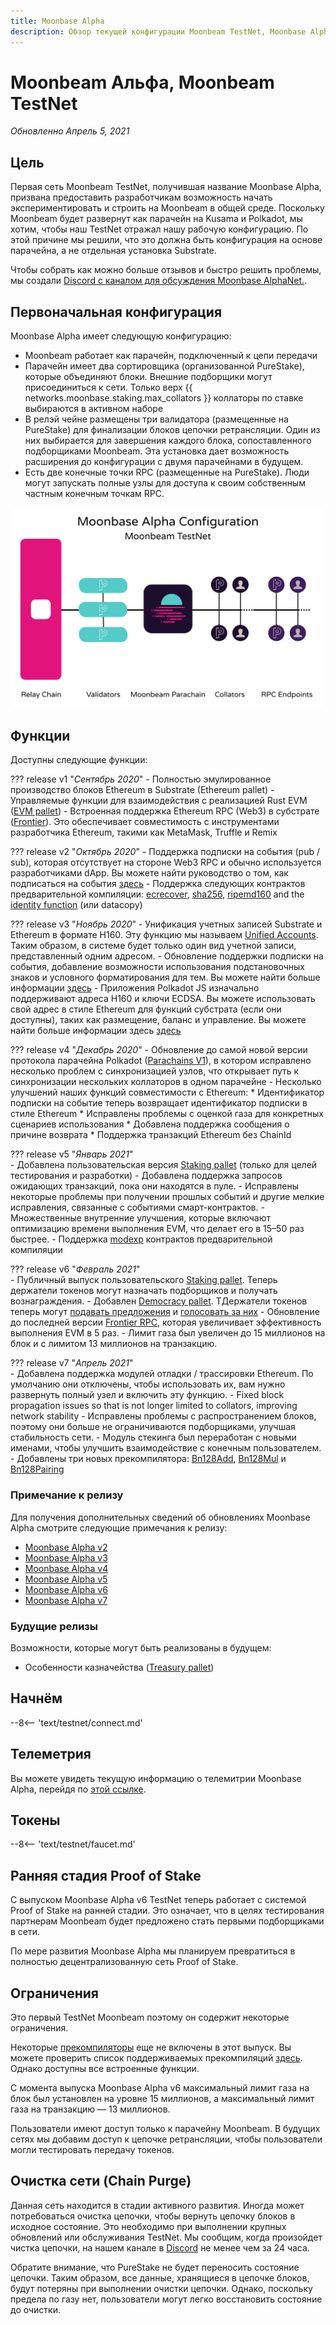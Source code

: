 ```yaml
---
title: Moonbase Alpha
description: Обзор текущей конфигурации Moonbeam TestNet, Moonbase Alpha и информация о том, как начать строить на ней с помощью Solidity.
---
```


# Moonbeam Альфа, Moonbeam TestNet

_Обновленно Апрель 5, 2021_

## Цель

Первая сеть Moonbeam TestNet, получившая название Moonbase Alpha, призвана предоставить разработчикам возможность начать экспериментировать и строить на Moonbeam в общей среде. Поскольку Moonbeam будет развернут как парачейн на Kusama и Polkadot, мы хотим, чтобы наш TestNet отражал нашу рабочую конфигурацию. По этой причине мы решили, что это должна быть конфигурация на основе парачейна, а не отдельная установка Substrate.

Чтобы собрать как можно больше отзывов и быстро решить проблемы, мы создали [Discord с каналом для обсуждения Moonbase AlphaNet.](https://discord.gg/PfpUATX).

## Первоначальная конфигурация

Moonbase Alpha имеет следующую конфигурацию:

 - Moonbeam работает как парачейн, подключенный к цепи передачи
 - Парачейн имеет два сортировщика (организованной PureStake), которые объединяют блоки. Внешние подборщики могут присоединиться к сети. Только верх {{ networks.moonbase.staking.max_collators }} коллаторы по ставке выбираются в активном наборе
 - В релэй чейне размещены три валидатора (размещенные на PureStake) для финализации блоков цепочки ретрансляции. Один из них выбирается для завершения каждого блока, сопоставленного подборщиками Moonbeam. Эта установка дает возможность расширения до конфигурации с двумя парачейнами в будущем.
 - Есть две конечные точки RPC (размещенные на PureStake). Люди могут запускать полные узлы для доступа к своим собственным частным конечным точкам RPC.

![TestNet Diagram](/images/testnet/Moonbase-Alpha-v7.png)

## Функции

Доступны следующие функции:

??? release v1 "_Сентябрь  2020_"
    - Полностью эмулированное производство блоков Ethereum в Substrate (Ethereum pallet)
    - Управляемые функции для взаимодействия с реализацией Rust EVM ([EVM pallet](https://docs.rs/pallet-evm/2.0.1/pallet_evm/))
    - Встроенная поддержка Ethereum RPC (Web3) в субстрате ([Frontier](https://github.com/paritytech/frontier)). Это обеспечивает совместимость с инструментами разработчика Ethereum, такими как MetaMask, Truffle и Remix

??? release v2 "_Октябрь  2020_"
    - Поддержка подписки на события (pub / sub), которая отсутствует на стороне Web3 RPC и обычно используется разработчиками dApp. Вы можете найти руководство о том, как подписаться на события [здесь](/integrations/pubsub/)
    - Поддержка следующих контрактов предварительной компиляции: [ecrecover](https://docs.klaytn.com/smart-contract/precompiled-contracts#address-0x-01-ecrecover-hash-v-r-s), [sha256](https://docs.klaytn.com/smart-contract/precompiled-contracts#address-0x-02-sha-256-data), [ripemd160](https://docs.klaytn.com/smart-contract/precompiled-contracts#address-0x-03-ripemd-160-data) and the [identity function](https://docs.klaytn.com/smart-contract/precompiled-contracts#address-0x-04-datacopy-data) (или datacopy)

??? release v3 "_Ноябрь 2020_"
    - Унификация учетных записей Substrate и Ethereum в формате H160. Эту функцию мы называем [Unified Accounts](https://medium.com/moonbeam-network/moonbase-alpha-v3-introducing-unified-accounts-88fae3564cda). Таким образом, в системе будет только один вид учетной записи, представленный одним адресом.
    - Обновление поддержки подписки на события, добавление возможности использования подстановочных знаков и условного форматирования для тем. Вы можете найти больше информации [здесь](https://docs.moonbeam.network/integrations/pubsub/#using-wildcards-and-conditional-formatting)
    - Приложения Polkadot JS изначально поддерживают адреса H160 и ключи ECDSA. Вы можете использовать свой адрес в стиле Ethereum для функций субстрата (если они доступны), таких как размещение, баланс и управление. Вы можете найти больше информации здесь [здесь](/integrations/wallets/polkadotjs/)

??? release v4 "_Декабрь 2020_"
    - Обновление до самой новой версии протокола парачейна Polkadot ([Parachains V1](https://w3f.github.io/parachain-implementers-guide/)), в котором исправлено несколько проблем с синхронизацией узлов, что открывает путь к синхронизации нескольких коллаторов в одном парачейне
    - Несколько улучшений наших функций совместимости с Ethereum:
        * Идентификатор подписки на событие теперь возвращает идентификатор подписки в стиле Ethereum
        * Исправлены проблемы с оценкой газа для конкретных сценариев использования
        * Добавлена поддержка сообщения о причине возврата
        * Поддержка транзакций Ethereum без ChainId

??? release v5 "_Январь 2021_"      
    - Добавлена пользовательская версия [Staking pallet](https://wiki.polkadot.network/docs/en/learn-staking) (только для целей тестирования и разработки)
    - Добавлена поддержка запросов ожидающих транзакций, пока они находятся в пуле.
    - Исправлены некоторые проблемы при получении прошлых событий и другие мелкие исправления, связанные с событиями смарт-контрактов.
    - Множественные внутренние улучшения, которые включают оптимизацию времени выполнения EVM, что делает его в 15–50 раз быстрее.
    - Поддержка [modexp](https://docs.klaytn.com/smart-contract/precompiled-contracts#address-0x05-bigmodexp-base-exp-mod) контрактов предварительной компиляции

??? release v6 "_Февраль 2021_"      
    - Публичный выпуск пользовательского [Staking pallet](https://wiki.polkadot.network/docs/en/learn-staking). Теперь держатели токенов могут назначать подборщиков и получать вознаграждения.
    - Добавлен [Democracy pallet](https://github.com/paritytech/substrate/tree/HEAD/frame/democracy). TДержатели токенов теперь могут [подавать предложения](/governance/proposals/) и [голосовать за них](/governance/voting/)
    - Обновление до последней версии [Frontier RPC](https://github.com/paritytech/frontier), которая увеличивает эффективность выполнения EVM в 5 раз.
    - Лимит газа был увеличен до 15 миллионов на блок и с лимитом 13 миллионов на транзакцию.

??? release v7 "_Апрель 2021_"      
    - Добавлена поддержка модулей отладки / трассировки Ethereum. По умолчанию они отключены, чтобы использовать их, вам нужно развернуть полный узел и включить эту функцию.
    - Fixed block propagation issues so that is not longer limited to collators, improving network stability
    - Исправлены проблемы с распространением блоков, поэтому они больше не ограничиваются подборщиками, улучшая стабильность сети.
    - Модуль стекинга был переработан с новыми именами, чтобы улучшить взаимодействие с конечным пользователем.
    - Добавлены три новых прекомпилятора: [Bn128Add](https://eips.ethereum.org/EIPS/eip-196), [Bn128Mul](https://eips.ethereum.org/EIPS/eip-196) и [Bn128Pairing](https://eips.ethereum.org/EIPS/eip-197)

### Примечание к релизу

Для получения дополнительных сведений об обновлениях Moonbase Alpha смотрите следующие примечания к релизу:

 - [Moonbase Alpha v2](https://github.com/PureStake/moonbeam/releases/tag/v0.2.0)
 - [Moonbase Alpha v3](https://github.com/PureStake/moonbeam/releases/tag/v0.3.0)
 - [Moonbase Alpha v4](https://github.com/PureStake/moonbeam/releases/tag/v0.4.0)
 - [Moonbase Alpha v5](https://github.com/PureStake/moonbeam/releases/tag/v0.5.0)
 - [Moonbase Alpha v6](https://github.com/PureStake/moonbeam/releases/tag/v0.6.0)
 - [Moonbase Alpha v7](https://github.com/PureStake/moonbeam/releases/tag/v0.7.0)

### Будущие релизы

Возможности, которые могут быть реализованы в будущем:

 - Особенности казначейства ([Treasury pallet](https://github.com/paritytech/substrate/tree/master/frame/treasury))

## Начнём

--8<-- 'text/testnet/connect.md'

## Телеметрия

Вы можете увидеть текущую информацию о телемитрии Moonbase Alpha, перейдя по [этой ссылке](https://telemetry.polkadot.io/#list/Moonbase%20Alpha).

## Токены

--8<-- 'text/testnet/faucet.md'

## Ранняя стадия Proof of Stake

С выпуском Moonbase Alpha v6 TestNet теперь работает с системой Proof of Stake на ранней стадии. Это означает, что в целях тестирования партнерам Moonbeam будет предложено стать первыми подборщиками в сети.

По мере развития Moonbase Alpha мы планируем превратиться в полностью децентрализованную сеть Proof of Stake.

## Ограничения

Это первый TestNet Moonbeam поэтому он содержит некоторые ограничения.

Некоторые [прекомпиляторы](https://docs.klaytn.com/smart-contract/precompiled-contracts) еще не включены в этот выпуск. Вы можете проверить список поддерживаемых прекомпиляций [здесь](/integrations/precompiles/). Однако доступны все встроенные функции.

С момента выпуска Moonbase Alpha v6 максимальный лимит газа на блок был установлен на уровне 15 миллионов, а максимальный лимит газа на транзакцию — 13 миллионов.

Пользователи имеют доступ только к парачейну Moonbeam. В будущих сетях мы добавим доступ к цепочке ретрансляции, чтобы пользователи могли тестировать передачу токенов.

## Очистка сети (Chain Purge)

Данная сеть находится в стадии активного развития. Иногда может потребоваться очистка цепочки, чтобы вернуть цепочку блоков в исходное состояние. Это необходимо при выполнении крупных обновлений или обслуживания TestNet. Мы сообщим, когда произойдет чистка цепочки, на нашем канале в [Discord](https://discord.gg/PfpUATX) не менее чем за 24 часа.

Обратите внимание, что PureStake не будет переносить состояние цепочки. Таким образом, все данные, хранящиеся в цепочке блоков, будут потеряны при выполнении очистки цепочки. Однако, поскольку предела по газу нет, пользователи могут легко восстановить состояние до очистки.

